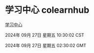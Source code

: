 # 学习中心 colearnhub
[学习中心](http://219.139.198.207:56308/colearnhub/)

2024年 09月 27日 星期五 10:30:02 CST

2024年 09月 27日 星期五 02:30:02 GMT
